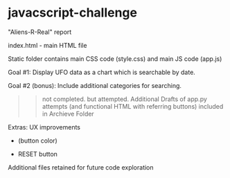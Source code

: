 # javacscript-challenge
"Aliens-R-Real" report 


index.html - main HTML file

Static folder contains main CSS code (style.css) and main JS code (app.js)

Goal #1:
Display UFO data as a chart which is searchable by date. 

Goal #2 (bonus):
Include additional categories for searching. 
>> not completed. but attempted. Additional Drafts of app.py attempts (and functional HTML with referring buttons) 
included in Archieve Folder

Extras: UX improvements

* (button color)

* RESET button


Additional files retained for future code exploration
